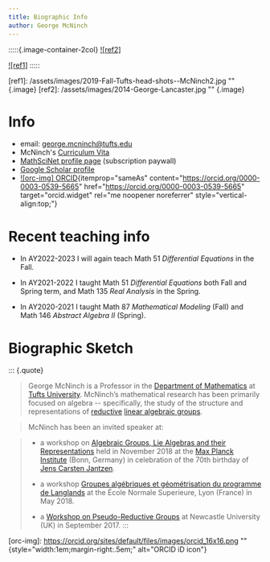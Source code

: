 ```yaml
---
title: Biographic Info
author: George McNinch
---
```



:::::{.image-container-2col}
[![ref2]](/assets/images/2014-George-Lancaster.jpg)

[![ref1]](/assets/images/2019-Fall-Tufts-head-shots--McNinch2.jpg)
:::::

[ref1]: /assets/images/2019-Fall-Tufts-head-shots--McNinch2.jpg "" {.image}
[ref2]: /assets/images/2014-George-Lancaster.jpg "" {.image}

Info
=======
 
+ email: george.mcninch@tufts.edu
+ McNinch's [Curriculum Vita]
+ [MathSciNet profile page] (subscription paywall)
+ [Google Scholar profile]
+ [![orc-img] ORCID](https://orcid.org/0000-0003-0539-5665){itemprop="sameAs" content="https://orcid.org/0000-0003-0539-5665" href="https://orcid.org/0000-0003-0539-5665" target="orcid.widget" rel="me noopener noreferrer" style="vertical-align:top;"}


Recent teaching info
===========

- In AY2022-2023 I will again teach Math 51 *Differential Equations*
  in the Fall.

- In AY2021-2022 I taught Math 51 *Differential Equations* both Fall
  and Spring term, and Math 135 *Real Analysis* in the Spring.

- In AY2020-2021 I taught Math 87 *Mathematical Modeling*
  (Fall) and Math 146 *Abstract Algebra II* (Spring).
  

Biographic Sketch
======================

::: {.quote}
> George McNinch is a Professor in the [Department of Mathematics] at
> [Tufts University].  McNinch’s mathematical research has been
> primarily focused on algebra -- specifically, the study of the
> structure and representations of [reductive] [linear algebraic
> groups].

> McNinch has been an invited speaker at:

> + a workshop on [Algebraic Groups, Lie Algebras and their
>   Representations] held in November 2018 at the [Max Planck
>   Institute] (Bonn, Germany) in celebration of the 70th birthday of
>   [Jens Carsten Jantzen].
> 
> + a workshop [Groupes algébriques et géométrisation du programme de
>   Langlands] at the École Normale Superieure, Lyon (France) in
>   May 2018.
> 
> + a [Workshop on Pseudo-Reductive Groups] at Newcastle University
>   (UK) in September 2017.
:::


[orc-img]: https://orcid.org/sites/default/files/images/orcid_16x16.png "" {style="width:1em;margin-right:.5em;" alt="ORCID iD icon"}

[Department of Mathematics]: http://math.tufts.edu
[Tufts University]: http://www.tufts.edu
[reductive]: https://en.wikipedia.org/wiki/Reductive_group
[linear algebraic groups]: https://en.wikipedia.org/wiki/Linear_algebraic_group

[Algebraic Groups, Lie Algebras and their Representations]:
   https://www.mpim-bonn.mpg.de/node/8209
[Max Planck Institute]: https://www.mpim-bonn.mpg.de
[Jens Carsten Jantzen]: https://wikipedia.org/wiki/Jens_Carsten_Jantzen
[Groupes algébriques et géométrisation du programme de Langlands]:
   https://geolang.sciencesconf.org/resource/page/id/1

[Workshop on Pseudo-Reductive Groups]: https://sites.google.com/view/prgs-newcastle/home

[Curriculum Vita]: /assets/curriculum-vita.pdf

[MathSciNet profile page]:
   http://www.ams.org/mathscinet/search/author.html?mrauthid=625671
[Google Scholar profile]:
   https://scholar.google.com/citations?user=5keGFj8AAAAJ&hl=en&oi=ao

          
